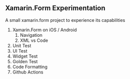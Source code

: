 ## Xamarin.Form Experimentation 

A small xamarin.form project to experience its capabilities 

1. Xamarin.Form on iOS / Android
    1. Navigation
    1. XML vs Code
1. Unit Test
1. UI Test
1. Widget Test
1. Golden Test
1. Code Formatting 
1. Github Actions

